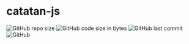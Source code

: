 # catatan-js
![GitHub repo size](https://img.shields.io/github/repo-size/bahaxid/catatan-js)
![GitHub code size in bytes](https://img.shields.io/github/languages/code-size/bahaxid/catatan-js)
![GitHub last commit](https://img.shields.io/github/last-commit/bahaxid/catatan-js)
![GitHub](https://img.shields.io/github/license/bahaxid/catatan-js)
